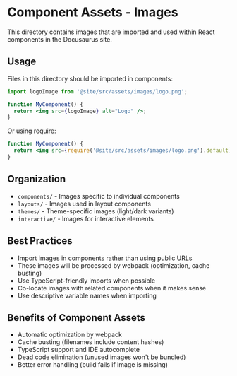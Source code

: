 # Component Assets - Images

This directory contains images that are imported and used within React components in the Docusaurus site.

## Usage

Files in this directory should be imported in components:

```jsx
import logoImage from '@site/src/assets/images/logo.png';

function MyComponent() {
  return <img src={logoImage} alt="Logo" />;
}
```

Or using require:

```jsx
function MyComponent() {
  return <img src={require('@site/src/assets/images/logo.png').default} alt="Logo" />;
}
```

## Organization

- `components/` - Images specific to individual components
- `layouts/` - Images used in layout components
- `themes/` - Theme-specific images (light/dark variants)
- `interactive/` - Images for interactive elements

## Best Practices

- Import images in components rather than using public URLs
- These images will be processed by webpack (optimization, cache busting)
- Use TypeScript-friendly imports when possible
- Co-locate images with related components when it makes sense
- Use descriptive variable names when importing

## Benefits of Component Assets

- Automatic optimization by webpack
- Cache busting (filenames include content hashes)
- TypeScript support and IDE autocomplete
- Dead code elimination (unused images won't be bundled)
- Better error handling (build fails if image is missing) 